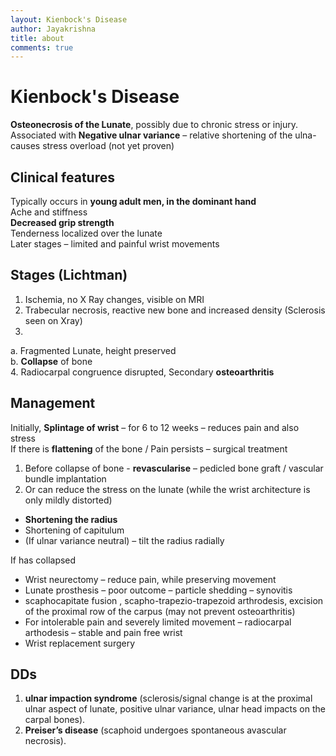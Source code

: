 ```yaml
---
layout: Kienbock's Disease
author: Jayakrishna
title: about
comments: true
---
```

# Kienbock's Disease
**Osteonecrosis of the Lunate**, possibly due to chronic stress or injury.  
Associated with **Negative ulnar variance** – relative shortening of the ulna- causes stress overload (not yet proven)  

## Clinical features 

Typically occurs in **young adult men, in the dominant hand**  
Ache and stiffness  
**Decreased grip strength**  
Tenderness localized over the lunate  
Later stages – limited and painful wrist movements  

## Stages (Lichtman)

1.	Ischemia, no X Ray changes, visible on MRI
2.	Trabecular necrosis, reactive new bone and increased density  (Sclerosis seen on Xray)
3.	
 a.	Fragmented Lunate, height preserved  
 b.	**Collapse** of bone  
4.	Radiocarpal congruence disrupted, Secondary **osteoarthritis**  

## Management

Initially, **Splintage of wrist** – for 6 to 12 weeks – reduces pain and also stress  
If there is **flattening** of the bone / Pain persists – surgical treatment
1.	Before collapse of bone -  **revascularise** – pedicled bone graft / vascular bundle implantation 
2.	Or can reduce the stress on the lunate (while the wrist architecture is only mildly distorted)
-	**Shortening the radius**
-	Shortening of capitulum
-	(If ulnar variance neutral) – tilt the radius radially

If has collapsed
- Wrist neurectomy – reduce pain, while preserving movement
- Lunate prosthesis – poor outcome – particle shedding – synovitis
- scaphocapitate fusion , scapho-trapezio-trapezoid arthrodesis,  excision of the proximal row of the carpus (may not prevent osteoarthritis)
- For intolerable pain and severely limited movement – radiocarpal arthodesis – stable and pain free wrist
- Wrist replacement surgery

## DDs
1.	**ulnar impaction syndrome**  (sclerosis/signal change is at the proximal ulnar aspect of lunate, positive ulnar variance, ulnar head impacts on the carpal bones).
2.	**Preiser’s disease** (scaphoid undergoes spontaneous avascular necrosis).


